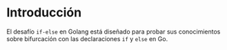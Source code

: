 # Introducción

El desafío `if-else` en Golang está diseñado para probar sus conocimientos sobre bifurcación con las declaraciones `if` y `else` en Go.
